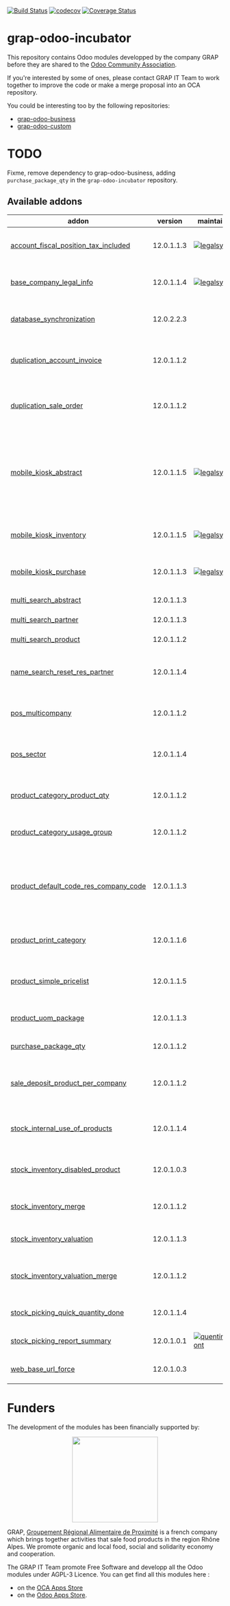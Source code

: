 [![Build Status](https://www.travis-ci.com/grap/grap-odoo-incubator.svg?branch=12.0)](https://www.travis-ci.com/grap/grap-odoo-incubator)
[![codecov](https://codecov.io/gh/grap/grap-odoo-incubator/branch/12.0/graph/badge.svg)](https://codecov.io/gh/grap/grap-odoo-incubator)
[![Coverage Status](https://coveralls.io/repos/github/grap/grap-odoo-incubator/badge.svg?branch=12.0)](https://coveralls.io/github/grap/grap-odoo-incubator?branch=12.0)


# grap-odoo-incubator

This repository contains Odoo modules developped by the company GRAP before
they are shared to the
[Odoo Community Association](https://odoo-community.org/).

If you're interested by some of ones, please contact GRAP IT Team to work
together to improve the code or make a merge proposal into an OCA repository.

You could be interesting too by the following repositories:

* [grap-odoo-business](https://github.com/grap/grap-odoo-business)
* [grap-odoo-custom](https://github.com/grap/grap-odoo-custom)

# TODO

Fixme, remove dependency to grap-odoo-business, adding ``purchase_package_qty`` in the ``grap-odoo-incubator`` repository.

[//]: # (addons)

Available addons
----------------
addon | version | maintainers | summary
--- | --- | --- | ---
[account_fiscal_position_tax_included](account_fiscal_position_tax_included/) | 12.0.1.1.3 | [![legalsylvain](https://github.com/legalsylvain.png?size=30px)](https://github.com/legalsylvain) | Allow to map from tax excluded to tax included
[base_company_legal_info](base_company_legal_info/) | 12.0.1.1.4 | [![legalsylvain](https://github.com/legalsylvain.png?size=30px)](https://github.com/legalsylvain) | Adds Legal informations on company model
[database_synchronization](database_synchronization/) | 12.0.2.2.3 |  | Synchronize many Odoo Databases (datas, ...)
[duplication_account_invoice](duplication_account_invoice/) | 12.0.1.1.2 |  | Duplication Tools for Invoices with a given frequency
[duplication_sale_order](duplication_sale_order/) | 12.0.1.1.2 |  | Duplication Tools for Sale Orders with a given frequency
[mobile_kiosk_abstract](mobile_kiosk_abstract/) | 12.0.1.1.5 | [![legalsylvain](https://github.com/legalsylvain.png?size=30px)](https://github.com/legalsylvain) | Abstract Module that provides a framework to develop 'kiosk application' for mobile usage like in 'hr_attendance' Odoo module
[mobile_kiosk_inventory](mobile_kiosk_inventory/) | 12.0.1.1.5 | [![legalsylvain](https://github.com/legalsylvain.png?size=30px)](https://github.com/legalsylvain) | Mobile interface to make inventories
[mobile_kiosk_purchase](mobile_kiosk_purchase/) | 12.0.1.1.3 | [![legalsylvain](https://github.com/legalsylvain.png?size=30px)](https://github.com/legalsylvain) | Mobile interface to make purchases
[multi_search_abstract](multi_search_abstract/) | 12.0.1.1.3 |  | Multi Search - Abstract
[multi_search_partner](multi_search_partner/) | 12.0.1.1.3 |  | Multi Search - Partners
[multi_search_product](multi_search_product/) | 12.0.1.1.2 |  | Multi Search - Products
[name_search_reset_res_partner](name_search_reset_res_partner/) | 12.0.1.1.4 |  | Reset _name_search function for res.partner model
[pos_multicompany](pos_multicompany/) | 12.0.1.1.2 |  | Point of Sale Settings in Multi company context
[pos_sector](pos_sector/) | 12.0.1.1.4 |  | Set Sectors to the products and display in given PoS Sessions
[product_category_product_qty](product_category_product_qty/) | 12.0.1.1.2 |  | Product Category - Product Quantity
[product_category_usage_group](product_category_usage_group/) | 12.0.1.1.2 |  | Restrict Usage of Product Categories to a given Group
[product_default_code_res_company_code](product_default_code_res_company_code/) | 12.0.1.1.3 |  | Generate product default code based on sequence defined by company, prefixed by company code
[product_print_category](product_print_category/) | 12.0.1.1.6 |  | Automate products print, when data has changed
[product_simple_pricelist](product_simple_pricelist/) | 12.0.1.1.5 |  | Provides Wizard to manage easily Pricelist By Products
[product_uom_package](product_uom_package/) | 12.0.1.1.3 |  | Product - Package UoM and Quantity
[purchase_package_qty](purchase_package_qty/) | 12.0.1.1.2 |  | Purchase - Package Quantity
[sale_deposit_product_per_company](sale_deposit_product_per_company/) | 12.0.1.1.2 |  | Handle one deposit product (down payment) per company
[stock_internal_use_of_products](stock_internal_use_of_products/) | 12.0.1.1.4 |  | Declare the use of products for specific uses (eg: gifts,...)
[stock_inventory_disabled_product](stock_inventory_disabled_product/) | 12.0.1.0.3 |  | Stock - Inventory disabled Products
[stock_inventory_merge](stock_inventory_merge/) | 12.0.1.1.2 |  | Allow to merge multiples partial inventories
[stock_inventory_valuation](stock_inventory_valuation/) | 12.0.1.1.3 |  | Stock Inventory - Valuation
[stock_inventory_valuation_merge](stock_inventory_valuation_merge/) | 12.0.1.1.2 |  | Stock Inventory - Valuation - Merge - Glue Module
[stock_picking_quick_quantity_done](stock_picking_quick_quantity_done/) | 12.0.1.1.4 |  | Stock Picking Quick Quantity Done
[stock_picking_report_summary](stock_picking_report_summary/) | 12.0.1.0.1 | [![quentinDupont](https://github.com/quentinDupont.png?size=30px)](https://github.com/quentinDupont) | Stock Picking Report Summary
[web_base_url_force](web_base_url_force/) | 12.0.1.0.3 |  | Force the value of the setting 'web.base.url'

[//]: # (end addons)

# Funders

The development of the modules has been financially supported by:

<p align="center">
   <img src="http://www.grap.coop/wp-content/uploads/2016/11/GRAP.png" width="200"/>
</p>

GRAP, [Groupement Régional Alimentaire de Proximité](http://www.grap.coop) is a
french company which brings together activities that sale food products in the
region Rhône Alpes. We promote organic and local food, social and solidarity
economy and cooperation.

The GRAP IT Team promote Free Software and developp all the Odoo modules under
AGPL-3 Licence. You can get find all this modules here :
* on the [OCA Apps Store](https://odoo-community.org/shop?&search=GRAP)
* on the [Odoo Apps Store](https://www.odoo.com/apps/modules/browse?author=GRAP).
